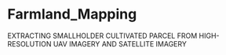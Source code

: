 # Farmland_Mapping
EXTRACTING SMALLHOLDER CULTIVATED PARCEL FROM HIGH-RESOLUTION UAV IMAGERY AND SATELLITE IMAGERY
